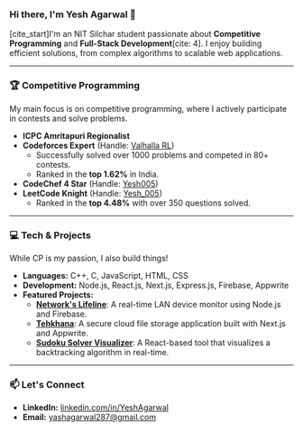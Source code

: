 ### Hi there, I'm Yesh Agarwal 👋

[cite_start]I'm an NIT Silchar student passionate about **Competitive Programming** and **Full-Stack Development**[cite: 4]. I enjoy building efficient solutions, from complex algorithms to scalable web applications.

---

### 🏆 Competitive Programming

My main focus is on competitive programming, where I actively participate in contests and solve problems.

* **ICPC Amritapuri Regionalist**
* **Codeforces Expert** (Handle: [Valhalla RL](https://codeforces.com/profile/Valhalla_RL))
    * Successfully solved over 1000 problems and competed in 80+ contests.
    * Ranked in the **top 1.62%** in India.
* **CodeChef 4 Star** (Handle: [Yesh005](https://www.codechef.com/users/yashagarwal287)) 
* **LeetCode Knight** (Handle: [Yesh_005](https://leetcode.com/u/Yesh_005/)) 
    * Ranked in the **top 4.48%** with over 350 questions solved.

---

### 💻 Tech & Projects

While CP is my passion, I also build things!

* **Languages:** C++, C, JavaScript, HTML, CSS 
* **Development:** Node.js, React.js, Next.js, Express.js, Firebase, Appwrite 
* **Featured Projects:**
    * **[Network's Lifeline](https://github.com/Yesh287/Network-s-Lifeline)**: A real-time LAN device monitor using Node.js and Firebase.
    * **[Tehkhana](https://github.com/Yesh287/Tehkhana)**: A secure cloud file storage application built with Next.js and Appwrite.
    * **[Sudoku Solver Visualizer](https://github.com/Yesh287/sudoku-Solver-Visualizer)**: A React-based tool that visualizes a backtracking algorithm in real-time.

---

### 📫 Let's Connect

* **LinkedIn:** [linkedin.com/in/YeshAgarwal](https://www.linkedin.com/in/yesh-agarwal-b77290273/) 
* **Email:** [yashagarwal287@gmail.com](mailto:yashagarwal287@gmail.com) 
